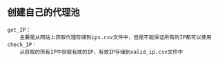 ## 创建自己的代理池
    get_IP：
        主要是从网站上获取代理存储到ips.csv文件中，但是不能保证所有的IP都可以使用
    check_IP：
        从获取的所有IP中获取有效的IP，有效IP存储到valid_ip.csv文件中
